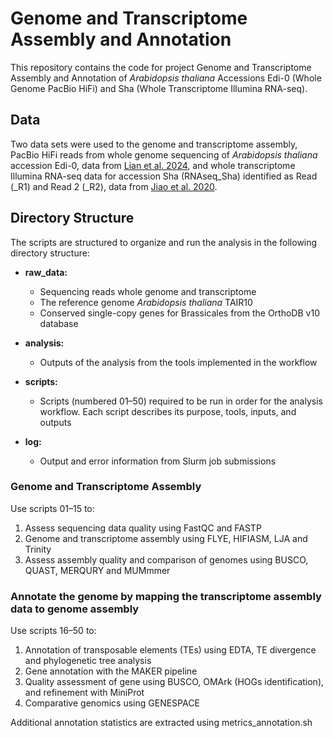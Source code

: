 # Genome and Transcriptome Assembly and Annotation 

This repository contains the code for project Genome and Transcriptome Assembly and Annotation of *Arabidopsis thaliana* Accessions Edi-0 (Whole Genome PacBio HiFi) and Sha (Whole Transcriptome Illumina RNA-seq).

## Data
Two data sets were used to the genome and transcriptome assembly, PacBio HiFi reads from whole genome sequencing of *Arabidopsis thaliana* accession Edi-0, data from [Lian et al. 2024,](https://www.nature.com/articles/s41588-024-01715-9) and whole transcriptome Illumina RNA-seq data for accession Sha (RNAseq_Sha) identified as Read (_R1) and Read 2 (_R2), data from [Jiao et al. 2020](http://dx.doi.org/10.1038/s41467-020-14779-y).

## Directory Structure

The scripts are structured to organize and run the analysis in the following directory structure:

- **raw_data:**
  - Sequencing reads whole genome and transcriptome
  - The reference genome *Arabidopsis thaliana* TAIR10
  - Conserved single-copy genes for Brassicales from the OrthoDB v10 database

- **analysis:**
  - Outputs of the analysis from the tools implemented in the workflow

- **scripts:**
  - Scripts (numbered 01–50) required to be run in order for the analysis workflow. Each script describes its purpose, tools, inputs, and outputs

- **log:**
  - Output and error information from Slurm job submissions


### Genome and Transcriptome Assembly

Use scripts 01–15 to:

1) Assess sequencing data quality using FastQC and FASTP
2) Genome and transcriptome assembly using FLYE, HIFIASM, LJA and Trinity
3) Assess assembly quality and comparison of genomes using BUSCO, QUAST, MERQURY and MUMmmer 

### Annotate the genome by mapping the transcriptome assembly data to genome assembly 

Use scripts 16–50 to:

1) Annotation of transposable elements (TEs) using EDTA, TE divergence and phylogenetic tree analysis
2) Gene annotation with the MAKER pipeline 
3) Quality assessment of gene using BUSCO, OMArk (HOGs identification), and refinement with MiniProt 
4) Comparative genomics using GENESPACE

Additional annotation statistics are extracted using metrics_annotation.sh
